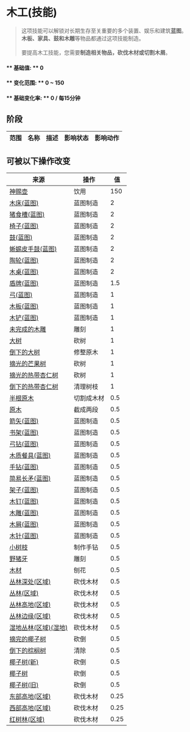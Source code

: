 # 木工(技能)  
> 这项技能可以解锁对长期生存至关重要的多个装置、娱乐和建筑<b>蓝图</b>。<br><b>木板、家具、鼓和木雕</b>等物品都通过这项技能制造。<br><br>要提高木工技能，您需要<b>制造相关物品，砍伐木材或切割木屑</b>。  
  
#### ** 基础值: ** 0   
#### ** 变化范围: ** 0 ~ 150  
#### ** 基础变化率: ** 0 / 每15分钟  
## 阶段  
范围  |  名称  |  描述  |  影响状态  |  影响动作  
----  |  ----  |  ----  |  ----  |  ----  
## 可被以下操作改变  
来源  |  操作  |  值  
----  |  ----  |  ----  
[神赐壶](CoconutFlaskAmbrosia.md)  |  饮用  |  150  
[木床(蓝图)](Bp_BedWooden.md)  |  蓝图制造  |  2  
[猪食槽(蓝图)](Bp_BoarFeeder.md)  |  蓝图制造  |  2  
[椅子(蓝图)](Bp_Chair.md)  |  蓝图制造  |  2  
[鼓(蓝图)](Bp_Drum.md)  |  蓝图制造  |  2  
[蜥蜴皮手鼓(蓝图)](Bp_LizardDrum.md)  |  蓝图制造  |  2  
[陶轮(蓝图)](Bp_PotteryWheel.md)  |  蓝图制造  |  2  
[木桌(蓝图)](Bp_Table.md)  |  蓝图制造  |  2  
[盾牌(蓝图)](Bp_Shield.md)  |  蓝图制造  |  1.5  
[弓(蓝图)](Bp_Bow.md)  |  蓝图制造  |  1  
[木板(蓝图)](Bp_Planks.md)  |  蓝图制造  |  1  
[木铲(蓝图)](Bp_WoodenShovel.md)  |  蓝图制造  |  1  
[未完成的木雕](WoodCarving_Unfinished.md)  |  雕刻  |  1  
[大树](LargeTree.md)  |  砍树  |  1  
[倒下的大树](LargeTreeFelled.md)  |  修整原木  |  1  
[摘光的芒果树](MangoTreeCleared.md)  |  砍树  |  1  
[摘光的热带杏仁树](TropicalAlmondTreeCleared.md)  |  砍树  |  1  
[倒下的热带杏仁树](TropicalAlmondTreeFelled.md)  |  清理树枝  |  1  
[半根原木](HalfLog.md)  |  切割成木材  |  0.5  
[原木](Log.md)  |  截成两段  |  0.5  
[箭矢(蓝图)](Bp_Arrow.md)  |  蓝图制造  |  0.5  
[书架(蓝图)](Bp_Bookshelf.md)  |  蓝图制造  |  0.5  
[弓钻(蓝图)](Bp_BowDrill.md)  |  蓝图制造  |  0.5  
[木质餐具(蓝图)](Bp_EatingUtensilsWooden.md)  |  蓝图制造  |  0.5  
[手钻(蓝图)](Bp_HandDrill.md)  |  蓝图制造  |  0.5  
[简易长矛(蓝图)](Bp_RusticSpear.md)  |  蓝图制造  |  0.5  
[架子(蓝图)](Bp_Shelf.md)  |  蓝图制造  |  0.5  
[木钉(蓝图)](Bp_Treenails.md)  |  蓝图制造  |  0.5  
[木雕(蓝图)](Bp_WoodCarvings.md)  |  蓝图制造  |  0.5  
[木屑(蓝图)](Bp_WoodShavings.md)  |  蓝图制造  |  0.5  
[木针(蓝图)](Bp_WoodenNeedles.md)  |  蓝图制造  |  0.5  
[小树枝](Sticks.md)  |  制作手钻  |  0.5  
[野猪牙](Tusk.md)  |  雕刻  |  0.5  
[木材](Wood.md)  |  刨花  |  0.5  
[丛林深处(区域)](DeepJungle.md)  |  砍伐木材  |  0.5  
[丛林(区域)](Jungle.md)  |  砍伐木材  |  0.5  
[丛林高地(区域)](JungleHighlands.md)  |  砍伐木材  |  0.5  
[丛林边缘(区域)](Outskirts.md)  |  砍伐木材  |  0.5  
[湿地丛林(区域)(湿地)](Wetlands.md)  |  砍伐木材  |  0.5  
[摘完的椰子树](PalmTreeCleared.md)  |  砍倒  |  0.5  
[倒下的棕榈树](PalmTreeFelled.md)  |  清除  |  0.5  
[椰子树(新)](PalmTreeNew.md)  |  砍倒  |  0.5  
[椰子树](PalmTreeNewMultiEventOld.md)  |  砍倒  |  0.5  
[椰子树(旧)](PalmTreeOld.md)  |  砍倒  |  0.5  
[东部高地(区域)](HighlandsEastern.md)  |  砍伐木材  |  0.25  
[西部高地(区域)](HighlandsWestern.md)  |  砍伐木材  |  0.25  
[红树林(区域)](Mangroves.md)  |  砍伐木材  |  0.25  
